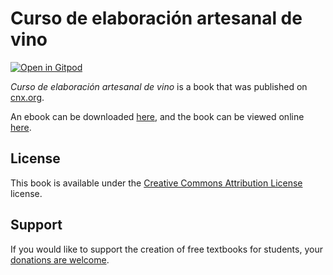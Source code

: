 # Curso de elaboración artesanal de vino

[![Open in Gitpod](https://gitpod.io/button/open-in-gitpod.svg)](https://gitpod.io/from-referrer/)

_Curso de elaboración artesanal de vino_ is a book that was published on [cnx.org](https://cnx.org/).

An ebook can be downloaded [here](https://github.com/cnx-user-books/cnxbook-curso-de-elaboracion-artesanal-de-vino/releases/latest), and the book can be viewed online [here](https://github.com/cnx-user-books/cnxbook-curso-de-elaboracion-artesanal-de-vino/releases/latest).

## License
This book is available under the [Creative Commons Attribution License](./LICENSE) license.

## Support
If you would like to support the creation of free textbooks for students, your [donations are welcome](https://riceconnect.rice.edu/donation/support-openstax-banner).
